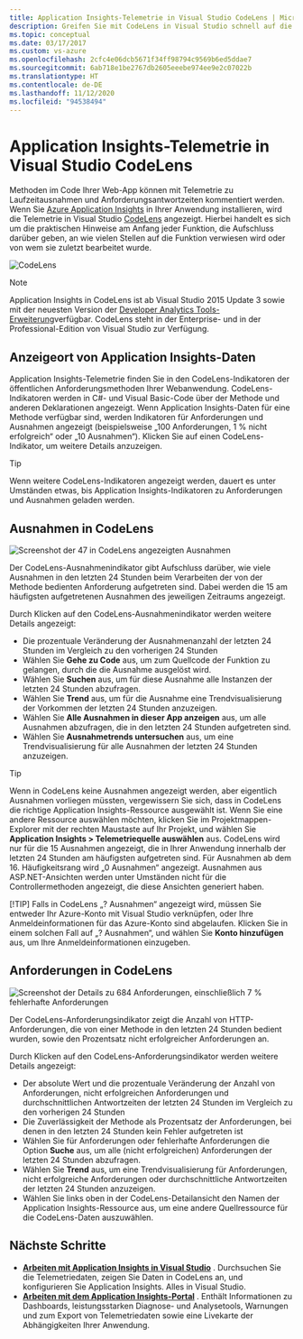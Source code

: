 ```yaml
---
title: Application Insights-Telemetrie in Visual Studio CodeLens | Microsoft Docs
description: Greifen Sie mit CodeLens in Visual Studio schnell auf die Application Insights-Telemetrie zu Anforderungen und Ausnahmen zu.
ms.topic: conceptual
ms.date: 03/17/2017
ms.custom: vs-azure
ms.openlocfilehash: 2cfc4e06dcb5671f34ff98794c9569b6ed5ddae7
ms.sourcegitcommit: 6ab718e1be2767db2605eeebe974ee9e2c07022b
ms.translationtype: HT
ms.contentlocale: de-DE
ms.lasthandoff: 11/12/2020
ms.locfileid: "94538494"
---
```

# <a name="application-insights-telemetry-in-visual-studio-codelens"></a>Application Insights-Telemetrie in Visual Studio CodeLens
Methoden im Code Ihrer Web-App können mit Telemetrie zu Laufzeitausnahmen und Anforderungsantwortzeiten kommentiert werden. Wenn Sie [Azure Application Insights](./app-insights-overview.md) in Ihrer Anwendung installieren, wird die Telemetrie in Visual Studio [CodeLens](/visualstudio/ide/find-code-changes-and-other-history-with-codelens?view=vs-2015) angezeigt. Hierbei handelt es sich um die praktischen Hinweise am Anfang jeder Funktion, die Aufschluss darüber geben, an wie vielen Stellen auf die Funktion verwiesen wird oder von wem sie zuletzt bearbeitet wurde.

![CodeLens](./media/visual-studio-codelens/codelens-overview.png)

> [!NOTE]
> Application Insights in CodeLens ist ab Visual Studio 2015 Update 3 sowie mit der neuesten Version der [Developer Analytics Tools-Erweiterung](https://visualstudiogallery.msdn.microsoft.com/82367b81-3f97-4de1-bbf1-eaf52ddc635a)verfügbar. CodeLens steht in der Enterprise- und in der Professional-Edition von Visual Studio zur Verfügung.
> 
> 

## <a name="where-to-find-application-insights-data"></a>Anzeigeort von Application Insights-Daten
Application Insights-Telemetrie finden Sie in den CodeLens-Indikatoren der öffentlichen Anforderungsmethoden Ihrer Webanwendung. CodeLens-Indikatoren werden in C#- und Visual Basic-Code über der Methode und anderen Deklarationen angezeigt. Wenn Application Insights-Daten für eine Methode verfügbar sind, werden Indikatoren für Anforderungen und Ausnahmen angezeigt (beispielsweise „100 Anforderungen, 1 % nicht erfolgreich“ oder „10 Ausnahmen“). Klicken Sie auf einen CodeLens-Indikator, um weitere Details anzuzeigen. 

> [!TIP]
> Wenn weitere CodeLens-Indikatoren angezeigt werden, dauert es unter Umständen etwas, bis Application Insights-Indikatoren zu Anforderungen und Ausnahmen geladen werden.
> 
> 

## <a name="exceptions-in-codelens"></a>Ausnahmen in CodeLens
![Screenshot der 47 in CodeLens angezeigten Ausnahmen](./media/visual-studio-codelens/codelens-exceptions.png)

Der CodeLens-Ausnahmenindikator gibt Aufschluss darüber, wie viele Ausnahmen in den letzten 24 Stunden beim Verarbeiten der von der Methode bedienten Anforderung aufgetreten sind. Dabei werden die 15 am häufigsten aufgetretenen Ausnahmen des jeweiligen Zeitraums angezeigt.

Durch Klicken auf den CodeLens-Ausnahmenindikator werden weitere Details angezeigt:

* Die prozentuale Veränderung der Ausnahmenanzahl der letzten 24 Stunden im Vergleich zu den vorherigen 24 Stunden
* Wählen Sie **Gehe zu Code** aus, um zum Quellcode der Funktion zu gelangen, durch die die Ausnahme ausgelöst wird.
* Wählen Sie **Suchen** aus, um für diese Ausnahme alle Instanzen der letzten 24 Stunden abzufragen.
* Wählen Sie **Trend** aus, um für die Ausnahme eine Trendvisualisierung der Vorkommen der letzten 24 Stunden anzuzeigen.
* Wählen Sie **Alle Ausnahmen in dieser App anzeigen** aus, um alle Ausnahmen abzufragen, die in den letzten 24 Stunden aufgetreten sind.
* Wählen Sie **Ausnahmetrends untersuchen** aus, um eine Trendvisualisierung für alle Ausnahmen der letzten 24 Stunden anzuzeigen. 

> [!TIP]
> Wenn in CodeLens keine Ausnahmen angezeigt werden, aber eigentlich Ausnahmen vorliegen müssten, vergewissern Sie sich, dass in CodeLens die richtige Application Insights-Ressource ausgewählt ist. Wenn Sie eine andere Ressource auswählen möchten, klicken Sie im Projektmappen-Explorer mit der rechten Maustaste auf Ihr Projekt, und wählen Sie **Application Insights > Telemetriequelle auswählen** aus. CodeLens wird nur für die 15 Ausnahmen angezeigt, die in Ihrer Anwendung innerhalb der letzten 24 Stunden am häufigsten aufgetreten sind. Für Ausnahmen ab dem 16. Häufigkeitsrang wird „0 Ausnahmen“ angezeigt. Ausnahmen aus ASP.NET-Ansichten werden unter Umständen nicht für die Controllermethoden angezeigt, die diese Ansichten generiert haben.
> 
> [!TIP]
> Falls in CodeLens „? Ausnahmen“ angezeigt wird, müssen Sie entweder Ihr Azure-Konto mit Visual Studio verknüpfen, oder Ihre Anmeldeinformationen für das Azure-Konto sind abgelaufen. Klicken Sie in einem solchen Fall auf „? Ausnahmen“, und wählen Sie **Konto hinzufügen** aus, um Ihre Anmeldeinformationen einzugeben.
> 
> 

## <a name="requests-in-codelens"></a>Anforderungen in CodeLens
![Screenshot der Details zu 684 Anforderungen, einschließlich 7 % fehlerhafte Anforderungen](./media/visual-studio-codelens/codelens-requests.png)

Der CodeLens-Anforderungsindikator zeigt die Anzahl von HTTP-Anforderungen, die von einer Methode in den letzten 24 Stunden bedient wurden, sowie den Prozentsatz nicht erfolgreicher Anforderungen an.

Durch Klicken auf den CodeLens-Anforderungsindikator werden weitere Details angezeigt:

* Der absolute Wert und die prozentuale Veränderung der Anzahl von Anforderungen, nicht erfolgreichen Anforderungen und durchschnittlichen Antwortzeiten der letzten 24 Stunden im Vergleich zu den vorherigen 24 Stunden
* Die Zuverlässigkeit der Methode als Prozentsatz der Anforderungen, bei denen in den letzten 24 Stunden kein Fehler aufgetreten ist
* Wählen Sie für Anforderungen oder fehlerhafte Anforderungen die Option **Suche** aus, um alle (nicht erfolgreichen) Anforderungen der letzten 24 Stunden abzufragen.
* Wählen Sie **Trend** aus, um eine Trendvisualisierung für Anforderungen, nicht erfolgreiche Anforderungen oder durchschnittliche Antwortzeiten der letzten 24 Stunden anzuzeigen.
* Wählen Sie links oben in der CodeLens-Detailansicht den Namen der Application Insights-Ressource aus, um eine andere Quellressource für die CodeLens-Daten auszuwählen.

## <a name="next-steps"></a><a name="next"></a>Nächste Schritte
* **[Arbeiten mit Application Insights in Visual Studio](./visual-studio.md)** . Durchsuchen Sie die Telemetriedaten, zeigen Sie Daten in CodeLens an, und konfigurieren Sie Application Insights. Alles in Visual Studio. 
* **[Arbeiten mit dem Application Insights-Portal](./overview-dashboard.md)** . Enthält Informationen zu Dashboards, leistungsstarken Diagnose- und Analysetools, Warnungen und zum Export von Telemetriedaten sowie eine Livekarte der Abhängigkeiten Ihrer Anwendung. 

